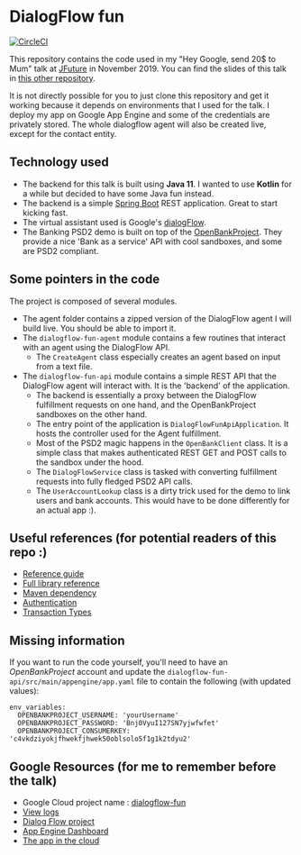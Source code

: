 # DialogFlow fun

[![CircleCI](https://circleci.com/gh/jlengrand/dialogflow-fun/tree/master.svg?style=svg)](https://circleci.com/gh/jlengrand/dialogflow-fun/tree/master)

This repository contains the code used in my "Hey Google, send 20$ to Mum" talk at [JFuture](https://jfuture.dev/) in November 2019.
You can find the slides of this talk in [this other repository](https://github.com/jlengrand/google-send-money-talk).

It is not directly possible for you to just clone this repository and get it working because it depends on environments that I used for the talk. I deploy my app on Google App Engine and some of the credentials are privately stored.
The whole dialogflow agent will also be created live, except for the contact entity. 

## Technology used

* The backend for this talk is built using **Java 11**. I wanted to use **Kotlin** for a while but decided to have some Java fun instead.
* The backend is a simple [Spring Boot](https://spring.io/projects/spring-boot) REST application. Great to start kicking fast.
* The virtual assistant used is Google's [dialogFlow](https://dialogflow.com/).
* The Banking PSD2 demo is built on top of the [OpenBankProject](https://www.openbankproject.com/). They provide a nice 'Bank as a service' API with cool sandboxes, and some are PSD2 compliant.
  
## Some pointers in the code

The project is composed of several modules.

* The agent folder contains a zipped version of the DialogFlow agent I will build live. You should be able to import it.
* The `dialogflow-fun-agent` module contains a few routines that interact with an agent using the DialogFlow API. 
  * The `CreateAgent` class especially creates an agent based on input from a text file.
* The `dialogflow-fun-api` module contains a simple REST API that the DialogFlow agent will interact with. It is the 'backend' of the application.
  * The backend is essentially a proxy between the DialogFlow fulfillment requests on one hand, and the OpenBankProject sandboxes on the other hand.
  * The entry point of the application is `DialogFlowFunApiApplication`. It hosts the controller used for the Agent fulfillment.
  * Most of the PSD2 magic happens in the `OpenBankClient` class. It is a simple class that makes authenticated REST GET and POST calls to the sandbox under the hood.
  * The `DialogFlowService` class is tasked with converting fulfillment requests into fully fledged PSD2 API calls.
  * The `UserAccountLookup` class is a dirty trick used for the demo to link users and bank accounts. This would have to be done differently for an actual app :).

## Useful references (for potential readers of this repo :)

- [Reference guide](https://cloud.google.com/dialogflow/docs/reference/libraries/java)
- [Full library reference](https://googleapis.dev/java/google-cloud-clients/latest/index.html?com/google/cloud/dialogflow/v2/package-summary.html)
- [Maven dependency](https://search.maven.org/artifact/com.google.cloud/google-cloud-dialogflow/0.114.0-alpha/jar)
- [Authentication](https://cloud.google.com/docs/authentication/getting-started)
- [Transaction Types](https://github.com/OpenBankProject/OBP-API/wiki/Transaction-Requests)

## Missing information

If you want to run the code yourself, you'll need to have an *OpenBankProject* account and update the `dialogflow-fun-api/src/main/appengine/app.yaml` file to contain the following (with updated values): 

```
env_variables:
  OPENBANKPROJECT_USERNAME: 'yourUsername'
  OPENBANKPROJECT_PASSWORD: 'Bnj0VyuI127SN7yjwfwfet'
  OPENBANKPROJECT_CONSUMERKEY: 'c4vkdziyokjfhwekfjhwek50oblsolo5f1g1k2tdyu2'
```
 
## Google Resources (for me to remember before the talk)

- Google Cloud project name : [dialogflow-fun](https://console.cloud.google.com/apis/library?project=dialogflow-fun)
- [View logs](https://console.cloud.google.com/logs/viewer?project=dialogflow-fun&minLogLevel=0&expandAll=false&timestamp=2019-10-23T07:50:18.827000000Z&customFacets=&limitCustomFacetWidth=true&dateRangeStart=2019-10-23T06:50:19.080Z&dateRangeEnd=2019-10-23T07:50:19.080Z&interval=PT1H&resource=gae_app%2Fmodule_id%2Fdefault&logName=projects%2Fdialogflow-fun%2Flogs%2Fstdout&logName=projects%2Fdialogflow-fun%2Flogs%2Fstderr&logName=projects%2Fdialogflow-fun%2Flogs%2Fappengine.googleapis.com%252Frequest_log&scrollTimestamp=2019-10-23T07:48:44.904582000Z)
- [Dialog Flow project](https://dialogflow.cloud.google.com/#/agent/ac522b80-e75b-40cd-9493-269fbb4ef634/intents)
- [App Engine Dashboard](https://console.cloud.google.com/appengine?project=dialogflow-fun&serviceId=default&duration=PT6H)
- [The app in the cloud](https://dialogflow-fun.appspot.com/)